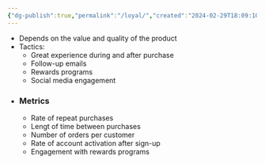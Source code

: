 ```yaml
---
{"dg-publish":true,"permalink":"/loyal/","created":"2024-02-29T18:09:10.680-05:00","updated":"2024-03-11T19:50:28.630-05:00"}
---
```


- Depends on the value and quality of the product
- Tactics:
	- Great experience during and after purchase
	- Follow-up emails
	- Rewards programs
	- Social media engagement
- ### Metrics
	- Rate of repeat purchases
	- Lengt of time between purchases
	- Number of orders per customer
	- Rate of account activation after sign-up
	- Engagement with rewards programs